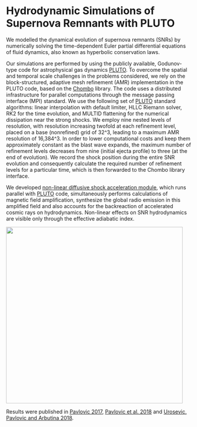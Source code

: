 # Hydrodynamic Simulations of Supernova Remnants with PLUTO

We modelled the dynamical evolution of supernova remnants (SNRs) by numerically solving the time-dependent Euler partial differential equations of fluid dynamics, also known as hyperbolic conservation laws.

Our simulations are performed by using the publicly available, Godunov-type code for astrophysical gas dynamics [PLUTO](http://plutocode.ph.unito.it/). To overcome the spatial and temporal scale challenges in the problems considered, we rely on the block-structured, adaptive mesh refinement (AMR) implementation in the PLUTO code, based on the [Chombo](https://commons.lbl.gov/display/chombo/Chombo+-+Software+for+Adaptive+Solutions+of+Partial+Differential+Equations) library. The code uses a distributed infrastructure for parallel computations through the message passing interface (MPI) standard. We use the following set of [PLUTO](http://plutocode.ph.unito.it/) standard algorithms: linear interpolation with default limiter, HLLC Riemann solver, RK2 for the time evolution, and MULTID flattening for the numerical dissipation near the strong shocks. We employ nine nested levels of resolution, with resolution increasing twofold at each refinement level, placed on a base (nonrefined) grid of 32^3, leading to a maximum AMR resolution of 16,384^3. In order to lower computational costs and keep them approximately constant as the blast wave expands, the maximum number of refinement levels decreases from nine (initial ejecta profile) to three (at the end of evolution). We record the shock position during the entire SNR evolution and consequently calculate the required number of refinement levels for a particular time, which is then forwarded to the Chombo library interface.

We developed [non-linear diffusive shock acceleration module](https://github.com/pmarkoo/PLUTO-hydrodinamics/blob/master/blasi.c), which runs parallel with [PLUTO](http://plutocode.ph.unito.it/) code, simultaneously performs calculations of magnetic field amplification, synthesize the global radio emission in this amplified field and also accounts for the backreaction of accelerated cosmic rays on hydrodynamics. Non-linear effects on SNR hydrodynamics are visible only through the effective adiabatic index.

<img src="https://github.com/pmarkoo/PLUTO-hydrodinamics/blob/master/fig.png" width="480">

Results were published in [Pavlovic 2017](https://academic.oup.com/mnras/article-abstract/468/2/1616/3055708?redirectedFrom=fulltext), [Pavlovic et al. 2018](http://iopscience.iop.org/article/10.3847/1538-4357/aaa1e6/meta) and [Urosevic, Pavlovic and Arbutina 2018](https://arxiv.org/abs/1801.10422).
